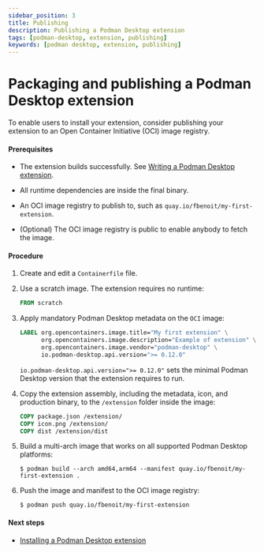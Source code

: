 ```yaml
---
sidebar_position: 3
title: Publishing
description: Publishing a Podman Desktop extension
tags: [podman-desktop, extension, publishing]
keywords: [podman desktop, extension, publishing]
---
```


# Packaging and publishing a Podman Desktop extension

To enable users to install your extension, consider publishing your extension to an Open Container Initiative (OCI) image registry.

#### Prerequisites

- The extension builds successfully.
  See [Writing a Podman Desktop extension](write).

- All runtime dependencies are inside the final binary.

- An OCI image registry to publish to, such as `quay.io/fbenoit/my-first-extension`.

- (Optional) The OCI image registry is public to enable anybody to fetch the image.

#### Procedure

1. Create and edit a `Containerfile` file.

1. Use a scratch image.
   The extension requires no runtime:

   ```dockerfile
   FROM scratch
   ```

1. Apply mandatory Podman Desktop metadata on the `OCI` image:

   ```dockerfile
   LABEL org.opencontainers.image.title="My first extension" \
         org.opencontainers.image.description="Example of extension" \
         org.opencontainers.image.vendor="podman-desktop" \
         io.podman-desktop.api.version=">= 0.12.0"
   ```

   `io.podman-desktop.api.version=">= 0.12.0"` sets the minimal Podman Desktop version that the extension requires to run.

1. Copy the extension assembly, including the metadata, icon, and production binary, to the `/extension` folder inside the image:

   ```dockerfile
   COPY package.json /extension/
   COPY icon.png /extension/
   COPY dist /extension/dist
   ```

1. Build a multi-arch image that works on all supported Podman Desktop platforms:

   ```shell-session
   $ podman build --arch amd64,arm64 --manifest quay.io/fbenoit/my-first-extension .
   ```

1. Push the image and manifest to the OCI image registry:

   ```shell-session
   $ podman push quay.io/fbenoit/my-first-extension
   ```

#### Next steps

- [Installing a Podman Desktop extension](install)
